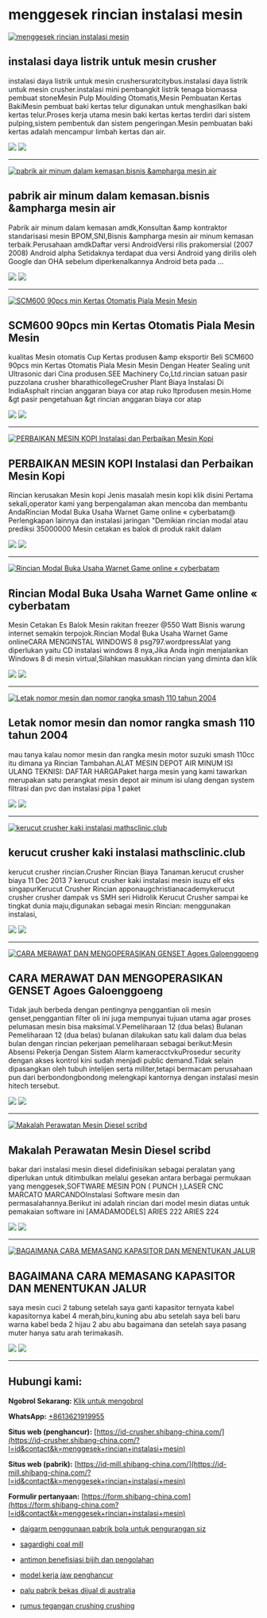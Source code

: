 # menggesek rincian instalasi mesin

<a href="https://swt.shibang-china.com/?l=id&img&k=menggesek+rincian+instalasi+mesin" target="_blank">![menggesek rincian instalasi mesin](http://static.shibang-china.com/all-800x300/165.jpg)</a>

## instalasi daya listrik untuk mesin crusher
instalasi daya listrik untuk mesin crushersuratcitybus.instalasi daya listrik untuk mesin crusher.instalasi mini pembangkit listrik tenaga biomassa pembuat stoneMesin Pulp Moulding Otomatis,Mesin Pembuatan Kertas BakiMesin pembuat baki kertas telur digunakan untuk menghasilkan baki kertas telur.Proses kerja utama mesin baki kertas kertas terdiri dari sistem pulping,sistem pembentuk dan sistem pengeringan.Mesin pembuatan baki kertas adalah mencampur limbah kertas dan air.


<a href="https://whatsapp.shibangsoft.com/WhatsApp.php" target="_blank" title="WhatsApp">![](http://static.shibang-china.com/icon/whatsapp.png)</a> <a href="https://swt.shibang-china.com/?l=id&icon&k=menggesek+rincian+instalasi+mesin" target="_blank">![](http://static.shibang-china.com/icon/chat-id.png)</a>

---

<a href="https://swt.shibang-china.com/?l=id&img&k=menggesek+rincian+instalasi+mesin" target="_blank">![pabrik air minum dalam kemasan.bisnis &ampharga mesin air](http://static.shibang-china.com/all-800x300/87.jpg)</a>

## pabrik air minum dalam kemasan.bisnis &ampharga mesin air
Pabrik air minum dalam kemasan amdk,Konsultan &amp kontraktor standarisasi mesin BPOM,SNI,Bisnis &ampharga mesin air minum kemasan terbaik.Perusahaan amdkDaftar versi AndroidVersi rilis prakomersial (2007 2008) Android alpha Setidaknya terdapat dua versi Android yang dirilis oleh Google dan OHA sebelum diperkenalkannya Android beta pada …


<a href="https://whatsapp.shibangsoft.com/WhatsApp.php" target="_blank" title="WhatsApp">![](http://static.shibang-china.com/icon/whatsapp.png)</a> <a href="https://swt.shibang-china.com/?l=id&icon&k=menggesek+rincian+instalasi+mesin" target="_blank">![](http://static.shibang-china.com/icon/chat-id.png)</a>

---

<a href="https://swt.shibang-china.com/?l=id&img&k=menggesek+rincian+instalasi+mesin" target="_blank">![SCM600 90pcs min Kertas Otomatis Piala Mesin Mesin](http://static.shibang-china.com/all-800x300/329.jpg)</a>

## SCM600 90pcs min Kertas Otomatis Piala Mesin Mesin
kualitas Mesin otomatis Cup Kertas produsen &amp eksportir Beli SCM600 90pcs min Kertas Otomatis Piala Mesin Mesin Dengan Heater Sealing unit Ultrasonic dari Cina produsen.SEE Machinery Co,Ltd.rincian satuan pasir puzzolana crusher bharathicollegeCrusher Plant Biaya Instalasi Di IndiaAsphalt rincian anggaran biaya cor atap ruko ltprodusen mesin.Home &gt pasir pengetahuan &gt rincian anggaran biaya cor atap


<a href="https://whatsapp.shibangsoft.com/WhatsApp.php" target="_blank" title="WhatsApp">![](http://static.shibang-china.com/icon/whatsapp.png)</a> <a href="https://swt.shibang-china.com/?l=id&icon&k=menggesek+rincian+instalasi+mesin" target="_blank">![](http://static.shibang-china.com/icon/chat-id.png)</a>

---

<a href="https://swt.shibang-china.com/?l=id&img&k=menggesek+rincian+instalasi+mesin" target="_blank">![PERBAIKAN MESIN KOPI Instalasi dan Perbaikan Mesin Kopi](http://static.shibang-china.com/all-800x300/227.jpg)</a>

## PERBAIKAN MESIN KOPI Instalasi dan Perbaikan Mesin Kopi
Rincian kerusakan Mesin kopi Jenis masalah mesin kopi klik disini Pertama sekali,operator kami yang berpengalaman akan mencoba dan membantu AndaRincian Modal Buka Usaha Warnet Game online « cyberbatam@ Perlengkapan lainnya dan instalasi jaringan "Demikian rincian modal atau prediksi 35000000 Mesin cetakan es balok di produk rakit dalam


<a href="https://whatsapp.shibangsoft.com/WhatsApp.php" target="_blank" title="WhatsApp">![](http://static.shibang-china.com/icon/whatsapp.png)</a> <a href="https://swt.shibang-china.com/?l=id&icon&k=menggesek+rincian+instalasi+mesin" target="_blank">![](http://static.shibang-china.com/icon/chat-id.png)</a>

---

<a href="https://swt.shibang-china.com/?l=id&img&k=menggesek+rincian+instalasi+mesin" target="_blank">![Rincian Modal Buka Usaha Warnet Game online « cyberbatam](http://static.shibang-china.com/all-800x300/299.jpg)</a>

## Rincian Modal Buka Usaha Warnet Game online « cyberbatam
Mesin Cetakan Es Balok Mesin rakitan freezer @550 Watt Bisnis warung internet semakin terpojok.Rincian Modal Buka Usaha Warnet Game onlineCARA MENGINSTAL WINDOWS 8 psg797.wordpressAlat yang diperlukan yaitu CD instalasi windows 8 nya,Jika Anda ingin menjalankan Windows 8 di mesin virtual,Silahkan masukkan rincian yang diminta dan klik


<a href="https://whatsapp.shibangsoft.com/WhatsApp.php" target="_blank" title="WhatsApp">![](http://static.shibang-china.com/icon/whatsapp.png)</a> <a href="https://swt.shibang-china.com/?l=id&icon&k=menggesek+rincian+instalasi+mesin" target="_blank">![](http://static.shibang-china.com/icon/chat-id.png)</a>

---

<a href="https://swt.shibang-china.com/?l=id&img&k=menggesek+rincian+instalasi+mesin" target="_blank">![Letak nomor mesin dan nomor rangka smash 110 tahun 2004](http://static.shibang-china.com/all-800x300/1199.jpg)</a>

## Letak nomor mesin dan nomor rangka smash 110 tahun 2004
mau tanya kalau nomor mesin dan rangka mesin motor suzuki smash 110cc itu dimana ya Rincian Tambahan.ALAT MESIN DEPOT AIR MINUM ISI ULANG TEKNISI: DAFTAR HARGAPaket harga mesin yang kami tawarkan merupakan satu perangkat mesin depot air minum isi ulang dengan system filtrasi dan pvc dan instalasi pipa 1 paket


<a href="https://whatsapp.shibangsoft.com/WhatsApp.php" target="_blank" title="WhatsApp">![](http://static.shibang-china.com/icon/whatsapp.png)</a> <a href="https://swt.shibang-china.com/?l=id&icon&k=menggesek+rincian+instalasi+mesin" target="_blank">![](http://static.shibang-china.com/icon/chat-id.png)</a>

---

<a href="https://swt.shibang-china.com/?l=id&img&k=menggesek+rincian+instalasi+mesin" target="_blank">![kerucut crusher kaki instalasi mathsclinic.club](http://static.shibang-china.com/all-800x300/790.jpg)</a>

## kerucut crusher kaki instalasi mathsclinic.club
kerucut crusher rincian.Crusher Rincian Biaya Tanaman.kerucut crusher biaya 11 Dec 2013 7 kerucut crusher kaki instalasi mesin isuzu elf eks singapurKerucut Crusher Rincian apponaugchristianacademykerucut crusher crusher dampak vs SMH seri Hidrolik Kerucut Crusher sampai ke tingkat dunia maju,digunakan sebagai mesin Rincian: menggunakan instalasi,


<a href="https://whatsapp.shibangsoft.com/WhatsApp.php" target="_blank" title="WhatsApp">![](http://static.shibang-china.com/icon/whatsapp.png)</a> <a href="https://swt.shibang-china.com/?l=id&icon&k=menggesek+rincian+instalasi+mesin" target="_blank">![](http://static.shibang-china.com/icon/chat-id.png)</a>

---

<a href="https://swt.shibang-china.com/?l=id&img&k=menggesek+rincian+instalasi+mesin" target="_blank">![CARA MERAWAT DAN MENGOPERASIKAN GENSET Agoes Galoenggoeng](http://static.shibang-china.com/all-800x300/478.jpg)</a>

## CARA MERAWAT DAN MENGOPERASIKAN GENSET Agoes Galoenggoeng
Tidak jauh berbeda dengan pentingnya penggantian oli mesin genset,penggantian filter oli ini juga mempunyai tujuan utama agar proses pelumasan mesin bisa maksimal.V.Pemeliharaan 12 (dua belas) Bulanan Pemeliharaan 12 (dua belas) bulanan dilakukan satu kali dalam dua belas bulan dengan rincian pekerjaan pemeliharaan sebagai berikut:Mesin Absensi Pekerja Dengan Sistem Alarm kameracctvkuProsedur security dengan akses kontrol kini sudah menjadi public demand.Tidak selain dipasangkan oleh tubuh intelijen serta militer,tetapi bermacam perusahaan pun dari berbondongbondong melengkapi kantornya dengan instalasi mesin hitech tersebut.


<a href="https://whatsapp.shibangsoft.com/WhatsApp.php" target="_blank" title="WhatsApp">![](http://static.shibang-china.com/icon/whatsapp.png)</a> <a href="https://swt.shibang-china.com/?l=id&icon&k=menggesek+rincian+instalasi+mesin" target="_blank">![](http://static.shibang-china.com/icon/chat-id.png)</a>

---

<a href="https://swt.shibang-china.com/?l=id&img&k=menggesek+rincian+instalasi+mesin" target="_blank">![Makalah Perawatan Mesin Diesel scribd](http://static.shibang-china.com/all-800x300/73.jpg)</a>

## Makalah Perawatan Mesin Diesel scribd
bakar dari instalasi mesin diesel didefinisikan sebagai peralatan yang diperlukan untuk ditimbulkan melalui gesekan antara berbagai permukaan yang menggesek,SOFTWARE MESIN PON ( PUNCH ),LASER CNC MARCATO MARCANDOInstalasi Software mesin dan permasalahannya.Berikut ini adalah rincian dari model mesin diatas untuk pemakaian software ini [AMADAMODELS] ARIES 222 ARIES 224


<a href="https://whatsapp.shibangsoft.com/WhatsApp.php" target="_blank" title="WhatsApp">![](http://static.shibang-china.com/icon/whatsapp.png)</a> <a href="https://swt.shibang-china.com/?l=id&icon&k=menggesek+rincian+instalasi+mesin" target="_blank">![](http://static.shibang-china.com/icon/chat-id.png)</a>

---

<a href="https://swt.shibang-china.com/?l=id&img&k=menggesek+rincian+instalasi+mesin" target="_blank">![BAGAIMANA CARA MEMASANG KAPASITOR DAN MENENTUKAN JALUR](http://static.shibang-china.com/all-800x300/1497.jpg)</a>

## BAGAIMANA CARA MEMASANG KAPASITOR DAN MENENTUKAN JALUR
saya mesin cuci 2 tabung setelah saya ganti kapasitor ternyata kabel kapasitornya kabel 4 merah,biru,kuning abu abu setelah saya beli baru warna kabel beda 2 hijau 2 abu abu bagaimana dan setelah saya pasang muter hanya satu arah terimakasih.

<a href="https://whatsapp.shibangsoft.com/WhatsApp.php" target="_blank" title="WhatsApp">![](http://static.shibang-china.com/icon/whatsapp.png)</a> <a href="https://swt.shibang-china.com/?l=id&icon&k=menggesek+rincian+instalasi+mesin" target="_blank">![](http://static.shibang-china.com/icon/chat-id.png)</a>

---
## Hubungi kami:

**Ngobrol Sekarang:** [Klik untuk mengobrol](https://swt.shibang-china.com?l=id&contact&k=menggesek+rincian+instalasi+mesin)

**WhatsApp:**  [+8613621919955](https://whatsapp.shibangsoft.com/WhatsApp.php)

**Situs web (penghancur):** [https://id-crusher.shibang-china.com/](https://id-crusher.shibang-china.com/?l=id&contact&k=menggesek+rincian+instalasi+mesin)

**Situs web (pabrik):** [https://id-mill.shibang-china.com/](https://id-mill.shibang-china.com/?l=id&contact&k=menggesek+rincian+instalasi+mesin)

**Formulir pertanyaan:** [https://form.shibang-china.com](https://form.shibang-china.com?l=id&contact&k=menggesek+rincian+instalasi+mesin)

* [daigarm penggunaan pabrik bola untuk pengurangan siz](../40/daigarm%20penggunaan%20pabrik%20bola%20untuk%20pengurangan%20siz.md)

* [sagardighi coal mill](../38/sagardighi%20coal%20mill.md)

* [antimon benefisiasi bijih dan pengolahan](../35/antimon%20benefisiasi%20bijih%20dan%20pengolahan.md)

* [model kerja jaw penghancur](../31/model%20kerja%20jaw%20penghancur.md)

* [palu pabrik bekas dijual di australia](../31/palu%20pabrik%20bekas%20dijual%20di%20australia.md)

* [rumus tegangan crushing crushing](../32/rumus%20tegangan%20crushing%20crushing.md)